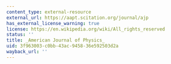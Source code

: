```yaml
---
content_type: external-resource
external_url: https://aapt.scitation.org/journal/ajp
has_external_license_warning: true
license: https://en.wikipedia.org/wiki/All_rights_reserved
status: ''
title: _American Journal of Physics_
uid: 3f963003-c0bb-43ac-9458-36e592503d2a
wayback_url: ''
---
```

